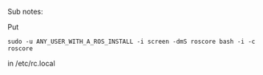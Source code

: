 Sub notes:


Put

    sudo -u ANY_USER_WITH_A_ROS_INSTALL -i screen -dmS roscore bash -i -c roscore

in /etc/rc.local
